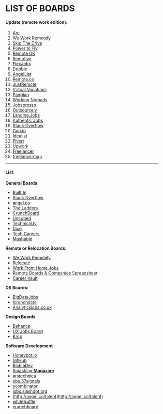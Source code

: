 # LIST OF BOARDS

#### Update (remote work edition): <a href="84a5" id="84a5"></a>

1. [Arc](https://www.freecodecamp.org/news/how-to-find-remote-jobs/#arc)
2. [We Work Remotely](https://www.freecodecamp.org/news/how-to-find-remote-jobs/#we-work-remotely)
3. [Skip The Drive](https://www.freecodecamp.org/news/how-to-find-remote-jobs/#skip-the-drive)
4. [Power to Fly](https://www.freecodecamp.org/news/how-to-find-remote-jobs/#power-to-fly)
5. [Remote OK](https://www.freecodecamp.org/news/how-to-find-remote-jobs/#remote-ok)
6. [Remotive](https://www.freecodecamp.org/news/how-to-find-remote-jobs/#remotive)
7. [FlexJobs](https://www.freecodecamp.org/news/how-to-find-remote-jobs/#flexjobs)
8. [Dribble](https://www.freecodecamp.org/news/how-to-find-remote-jobs/#dribble)
9. [AngelList](https://www.freecodecamp.org/news/how-to-find-remote-jobs/#angellist)
10. [Remote.co](https://www.freecodecamp.org/news/how-to-find-remote-jobs/#remote-co)
11. [JustRemote](https://www.freecodecamp.org/news/how-to-find-remote-jobs/#justremote)
12. [Virtual Vocations](https://www.freecodecamp.org/news/how-to-find-remote-jobs/#virtual-vocations)
13. [Pangian](https://www.freecodecamp.org/news/how-to-find-remote-jobs/#pangian)
14. [Working Nomads](https://www.freecodecamp.org/news/how-to-find-remote-jobs/#working-nomads)
15. [Jobspresso](https://www.freecodecamp.org/news/how-to-find-remote-jobs/#jobspresso)
16. [Outsourcely](https://www.freecodecamp.org/news/how-to-find-remote-jobs/#outsourcely)
17. [Landing.Jobs](https://www.freecodecamp.org/news/how-to-find-remote-jobs/#landing-jobs)
18. [Authentic Jobs](https://www.freecodecamp.org/news/how-to-find-remote-jobs/#authentic-jobs)
19. [Stack Overflow](https://www.freecodecamp.org/news/how-to-find-remote-jobs/#stack-overflow)
20. [Gun.io](https://www.freecodecamp.org/news/how-to-find-remote-jobs/#gun-io)
21. [Idealist](https://www.freecodecamp.org/news/how-to-find-remote-jobs/#idealist)
22. [Fiverr](https://www.freecodecamp.org/news/how-to-find-remote-jobs/#fiverr)
23. [Upwork](https://www.freecodecamp.org/news/how-to-find-remote-jobs/#upwork)
24. [Freelancer](https://www.freecodecamp.org/news/how-to-find-remote-jobs/#freelancer)
25. [freelancermap](https://www.freecodecamp.org/news/how-to-find-remote-jobs/#freelancermap)

---

#### List: <a href="4a31" id="4a31"></a>

**General Boards**

- [Built In](https://builtin.com/jobs)
- [Stack Overflow](https://stackoverflow.com/jobs)
- [angel.co](http://angel.co/jobs)
- [The Ladders](https://www.theladders.com/jobs/search-jobs)
- [CrunchBoard](http://www.crunchboard.com/jobs)
- [Uncubed](https://uncubed.com)
- [Technical.ly](https://technical.ly/jobs/)
- [Dice](https://www.dice.com)
- [Tech Careers](https://www.techcareers.com)
- [Mashable](http://jobs.mashable.com/jobs/search/results)

**Remote or Relocation Boards:**

- [We Work Remotely](https://weworkremotely.com)
- [Relocate](https://relocate.me)[‍](https://workfromhomejobs.me)
- [Work From Home Jobs](https://workfromhomejobs.me)
- [Remote Boards & Companies Spreadsheet](https://docs.google.com/spreadsheets/d/16V7hG7l24hBAnlcmaSG3mrusDx1uj_ZsLwnTu7L_wsQ/edit?usp=sharing)
- [Career Vault](https://careervault.io)

**DS Boards:**

- [BigDataJobs](https://www.bigdatajobs.com)
- [Icrunchdata](https://icrunchdata.com/data-science-jobs/)
- [Analyticsjobs.co.uk](https://www.analyticsjobs.co.uk)

**Design Boards**

- [Behance](https://www.behance.net/joblist)
- [UX Jobs Board](https://www.uxjobsboard.com)
- [Krop](https://www.krop.com/creative-jobs/ux-ui-designer/)

**Software Development**

- [Honeypot.io](https://www.honeypot.io/pages/for_employers)
- [GitHub](https://jobs.github.com)
- [BlablaDev](https://blabladev.eu)
- [Smashing **Magazine**](http://jobs.smashingmagazine.com)
- [arstechnica](http://jobs.arstechnica.com)
- [obs.37signals](http://jobs.37signals.com)
- [ycombinator](http://news.ycombinator.com/submitted?id=whoishiring)
- [jobs.slashdot.org](http://jobs.slashdot.org/jobboard.php)
- [http://angel.co/talent](http://angel.co/talent)
- [whitetruffle](https://www.whitetruffle.com)
- [crunchboard](http://www.crunchboard.com/jobs/)

